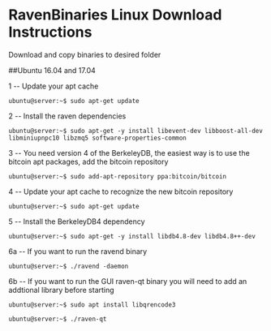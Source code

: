 # RavenBinaries Linux Download Instructions

Download and copy binaries to desired folder

##Ubuntu 16.04 and 17.04

1 -- Update your apt cache

`ubuntu@server:~$ sudo apt-get update`

2 -- Install the raven dependencies

`ubuntu@server:~$ sudo apt-get -y install libevent-dev libboost-all-dev libminiupnpc10 libzmq5 software-properties-common`

3 -- You need version 4 of the BerkeleyDB, the easiest way is to use the bitcoin apt packages, add the bitcoin repository

`ubuntu@server:~$ sudo add-apt-repository ppa:bitcoin/bitcoin`

4 -- Update your apt cache to recognize the new bitcoin repository

`ubuntu@server:~$ sudo apt-get update`

5 -- Install the BerkeleyDB4 dependency

`ubuntu@server:~$ sudo apt-get -y install libdb4.8-dev libdb4.8++-dev`

6a -- If you want to run the ravend binary

`ubuntu@server:~$ ./ravend -daemon`

6b -- If you want to run the GUI raven-qt binary you will need to add an addtional library before starting

`ubuntu@server:~$ sudo apt install libqrencode3`

`ubuntu@server:~$ ./raven-qt`
